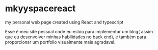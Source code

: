# mkyyspacereact
my personal web page created using React and typescript


Esse é meu site pessoal onde eu estou para implementar um blog( assim que eu desenvolver minhas habilidades no back end), e também para proporcionar um portfolio visualmente mais agradavel.

